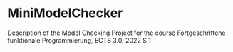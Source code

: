 # MiniModelChecker
Description of the Model Checking Project for the course Fortgeschrittene funktionale Programmierung, ECTS 3.0, 2022 S 1
